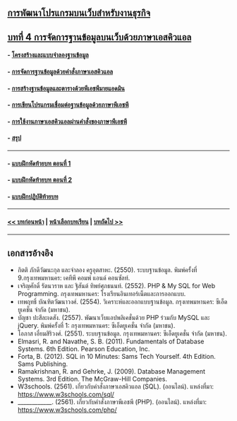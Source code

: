 ## [การพัฒนาโปรแกรมบนเว็บสำหรับงานธุรกิจ](../README.md)
## [บทที่ 4 การจัดการฐานข้อมูลบนเว็บด้วยภาษาเอสคิวแอล](README.md)
#### - [โครงสร้างและแบบจำลองฐานข้อมูล](0401.md)
#### - [การจัดการฐานข้อมูลด้วยคำสั่งภาษาเอสคิวแอล](0402.md)
#### - [การสร้างฐานข้อมูลและตารางด้วยพีเอชพีมายแอดมิน](0403.md)	 
#### - [การเขียนโปรแกรมเชื่อมต่อฐานข้อมูลด้วยภาษาพีเอชพี](0404.md)
#### - [การใช้งานภาษาเอสคิวแอลผ่านคำสั่งของภาษาพีเอชพี](0405.md)
#### - [สรุป](0410.md)
---
#### - [แบบฝึกหัดท้ายบท ตอนที่ 1](0430.md)
#### - [แบบฝึกหัดท้ายบท ตอนที่ 2](0450.md)
#### - [แบบฝึกปฏิบัติท้ายบท](0470.md)
---
#### [<< บทก่อนหน้า](../Chapter03/README.md) | [หน้าเลือกบทเรียน](../README.md) | [บทถัดไป >>](../Chapter05/README.md)
---
## เอกสารอ้างอิง
* กิตติ  ภักดีวัฒนะกุล และจำลอง ครูอุตสาหะ. (2550). ระบบฐานข้อมูล. พิมพ์ครั้งที่ 9.กรุงเทพมหานคร: เคทีพี คอมพ์ แอนด์ คอนซัลท์.
* เจริญศักดิ์ รัตนวราห และ ฐิสันต์ ทิพย์ศุภธนนท์. (2552). PHP & My SQL for Web 
Programming. กรุงเทพมหานคร: โรงเรียนอินเทอร์เน็ตและการออกแบบ.
* เทพฤทธิ์ บัณฑิตวัฒนาวงศ์. (2554). วิเคราะห์และออกแบบฐานข้อมูล. กรุงเทพมหานคร: ซีเอ็ดยูเคชั่น จำกัด (มหาชน).
* บัญชา ปะสีละเดสัง. (2557). พัฒนาเว็บแอปพลิเคชั่นด้วย PHP ร่วมกับ MySQL และ jQuery. พิมพ์ครั้งที่ 1: กรุงเทพมหานคร: ซีเอ็ดยูเคชั่น จำกัด (มหาชน).
* โอภาส  เอี่ยมสิริวงศ์. (2551). ระบบฐานข้อมูล. กรุงเทพมหานคร: ซีเอ็ดยูเคชั่น จำกัด (มหาชน).
* Elmasri, R. and Navathe, S. B. (2011). Fundamentals of Database Systems. 6th Edition. Pearson Education, Inc. 
* Forta, B. (2012). SQL in 10 Minutes: Sams Tech Yourself. 4th Edition. Sams Publishing. 
* Ramakrishnan, R. and Gehrke, J. (2009). Database Management Systems. 3rd Edition. The McGraw-Hill Companies. 
* W3schools. (2561). เกี่ยวกับคำสั่งภาษาเอสคิวแอล (SQL). (ออนไลน์). แหล่งที่มา: 
https://www.w3schools.com/sql/
* ____________. (2561). เกี่ยวกับคำสั่งภาษาพีเอชพี (PHP). (ออนไลน์). แหล่งที่มา: 
https://www.w3schools.com/php/